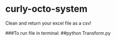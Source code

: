 # curly-octo-system

Clean and return your excel file as a csv!


###To run file in terminal: 
##python Transform.py
